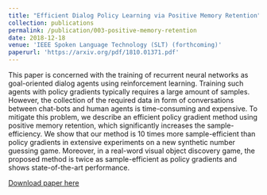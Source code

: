 ```yaml
---
title: "Efficient Dialog Policy Learning via Positive Memory Retention"
collection: publications
permalink: /publication/003-positive-memory-retention
date: 2018-12-18
venue: 'IEEE Spoken Language Technology (SLT) (forthcoming)'
paperurl: 'https://arxiv.org/pdf/1810.01371.pdf'
---
```

This paper is concerned with the training of recurrent neural networks as goal-oriented dialog agents using reinforcement learning. Training such agents with policy gradients typically requires a large amount of samples. However, the collection of the required data in form of conversations between chat-bots and human agents is time-consuming and expensive. To mitigate this problem, we describe an efficient policy gradient method using positive memory retention, which significantly increases the sample-efficiency. We show that our method is 10 times more sample-efficient than policy gradients in extensive experiments on a new synthetic number guessing game. Moreover, in a real-word visual object discovery game, the proposed method is twice as sample-efficient as policy gradients and shows state-of-the-art performance.

[Download paper here](https://arxiv.org/pdf/1810.01371.pdf)
